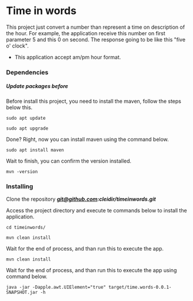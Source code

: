 # Time in words

This project just convert a number than represent a time on description of the hour.
For example, the application receive this number on first parameter 5 and this 0 on second. The response going to be like this "five o' clock".
* This application accept am/pm hour format.

### Dependencies

##### Update packages before

Before install this project, you need to install the maven, follow the steps below this.

```
sudo apt update
```
```
sudo apt upgrade
```
Done? Right, now you can install maven using the command below.

```
sudo apt install maven
```
Wait to finish, you can confirm the version installed.
```
mvn -version
```

### Installing

Clone the repository ***git@github.com:cleidir/timeinwords.git***

Access the project directory and execute te commands below to install the application.

```
cd timeinwords/
```

```
mvn clean install
```
Wait for the end of process, and than run this to execute the app.

```
mvn clean install
```
Wait for the end of process, and than run this to execute the app using command below.

```
java -jar -Dapple.awt.UIElement="true" target/time.words-0.0.1-SNAPSHOT.jar -h
```